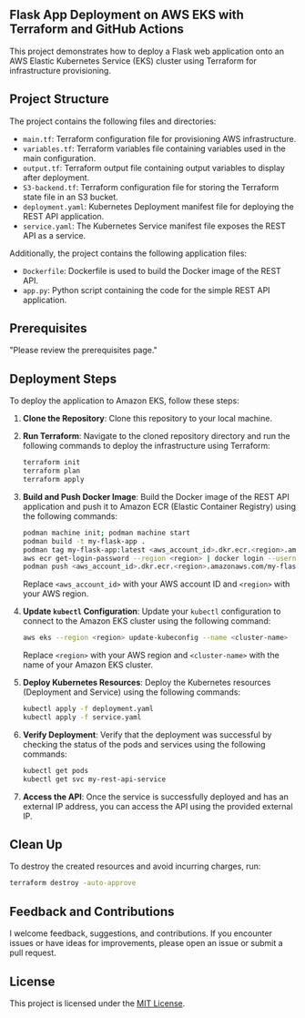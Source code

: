 ## Flask App Deployment on AWS EKS with Terraform and GitHub Actions

This project demonstrates how to deploy a Flask web application onto an AWS Elastic Kubernetes Service (EKS) cluster using Terraform for infrastructure provisioning.

## Project Structure

The project contains the following files and directories:

- `main.tf`: Terraform configuration file for provisioning AWS infrastructure.
- `variables.tf`: Terraform variables file containing variables used in the main configuration.
- `output.tf`: Terraform output file containing output variables to display after deployment.
- `S3-backend.tf`: Terraform configuration file for storing the Terraform state file in an S3 bucket.
- `deployment.yaml`: Kubernetes Deployment manifest file for deploying the REST API application.
- `service.yaml`: The Kubernetes Service manifest file exposes the REST API as a service.

Additionally, the project contains the following application files:

- `Dockerfile`: Dockerfile is used to build the Docker image of the REST API.
- `app.py`: Python script containing the code for the simple REST API application.

## Prerequisites

"Please review the prerequisites page."

## Deployment Steps

To deploy the application to Amazon EKS, follow these steps:

1. **Clone the Repository**: Clone this repository to your local machine.

2. **Run Terraform**: Navigate to the cloned repository directory and run the following commands to deploy the infrastructure using Terraform:

    ```bash
    terraform init 
    terraform plan
    terraform apply
    ```

3. **Build and Push Docker Image**: Build the Docker image of the REST API application and push it to Amazon ECR (Elastic Container Registry) using the following commands:

    ```bash
    podman machine init; podman machine start
    podman build -t my-flask-app .
    podman tag my-flask-app:latest <aws_account_id>.dkr.ecr.<region>.amazonaws.com/my-flask-app:latest
    aws ecr get-login-password --region <region> | docker login --username aws --password-stdin <aws_account_id>.dkr.ecr.<region>.amazonaws.com
    podman push <aws_account_id>.dkr.ecr.<region>.amazonaws.com/my-flask-app:latest
    ```

    Replace `<aws_account_id>` with your AWS account ID and `<region>` with your AWS region.

4. **Update `kubectl` Configuration**: Update your `kubectl` configuration to connect to the Amazon EKS cluster using the following command:

    ```bash
    aws eks --region <region> update-kubeconfig --name <cluster-name>
    ```

    Replace `<region>` with your AWS region and `<cluster-name>` with the name of your Amazon EKS cluster.

5. **Deploy Kubernetes Resources**: Deploy the Kubernetes resources (Deployment and Service) using the following commands:

    ```bash
    kubectl apply -f deployment.yaml
    kubectl apply -f service.yaml
    ```

6. **Verify Deployment**: Verify that the deployment was successful by checking the status of the pods and services using the following commands:

    ```bash
    kubectl get pods
    kubectl get svc my-rest-api-service
    ```

7. **Access the API**: Once the service is successfully deployed and has an external IP address, you can access the API using the provided external IP.

## Clean Up

To destroy the created resources and avoid incurring charges, run:

```bash
terraform destroy -auto-approve
```

## Feedback and Contributions

I welcome feedback, suggestions, and contributions. If you encounter issues or have ideas for improvements, please open an issue or submit a pull request.

## License

This project is licensed under the [MIT License](LICENSE).
